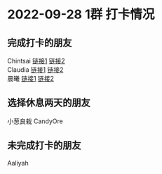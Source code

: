 # 2022-09-28 1群 打卡情况
## 完成打卡的朋友
Chintsai [链接1](http://mmbiz.qpic.cn/mmbiz_jpg/fKBOEML39zqU4aocCXDN90U0wSxhbWuOWJ6Jf2GVfLgicpAyicCMvxCCAYf9WibmFNarzGXsgjAGryxoruIribictNA/0) [链接2](http://mmbiz.qpic.cn/mmbiz_jpg/fKBOEML39zqU4aocCXDN90U0wSxhbWuOsHfAicQw0rMPicuh2x5LHp4rnGJPn5KzjjU7vNa83jiaFpyxG00COuc3w/0) <br>Claudia [链接1](http://mmbiz.qpic.cn/mmbiz_jpg/EqM704vBbWCqxTUmKE0NbDHLhxupzm4Nic1tTTTFhmbeHra7DfT6ca4tgcibLfg7lSckhJoynLabSyNYQVh5fElg/0) [链接2](http://mmbiz.qpic.cn/mmbiz_jpg/EqM704vBbWCqxTUmKE0NbDHLhxupzm4NnD3bSswZHwdYrJcZmjLkrRLxAARERgM9ez4fFflbaY8q8qvbyYrSYw/0) <br>晨曦 [链接1](http://mmbiz.qpic.cn/mmbiz_jpg/4rYayDxu0jW9WAMjXias8TNr3vztjwbyt8wrmfiaZ8ePBJErkjZia6YzkqY10nXZtvLySs5Zsapxxz0bK6muuBmtQ/0) [链接2](http://mmbiz.qpic.cn/mmbiz_jpg/4rYayDxu0jW9WAMjXias8TNr3vztjwbytDN8ujFY6eK2T0njjDJvmwM31BosmzxqnbzLMia327Ilg54cTcVd5CxA/0) <br>
## 选择休息两天的朋友
小葱良栽
CandyOre

## 未完成打卡的朋友
Aaliyah

